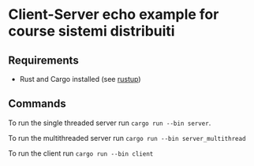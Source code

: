 # Client-Server echo example for course sistemi distribuiti

## Requirements
- Rust and Cargo installed (see [rustup](https://rustup.rs/))

## Commands

To run the single threaded server run `cargo run --bin server`.

To run the multithreaded server run `cargo run --bin server_multithread`

To run the client run `cargo run --bin client`

